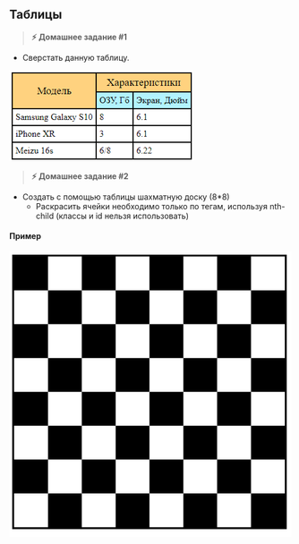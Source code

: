 
## Таблицы

> **⚡️ Домашнее задание #1**

- Сверстать данную таблицу.
<img src="./img/img1.png" />

> **⚡️ Домашнее задание #2**

- Создать с помощью таблицы шахматную доску (8*8)
    - Раскрасить ячейки необходимо только по тегам, используя nth-child (классы и id нельзя использовать)

#### Пример
<img src="./img/img2.png" />

